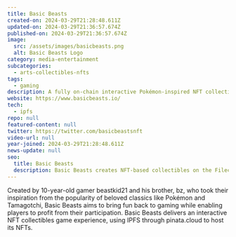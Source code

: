 ```yaml
---
title: Basic Beasts
created-on: 2024-03-29T21:28:48.611Z
updated-on: 2024-03-29T21:36:57.674Z
published-on: 2024-03-29T21:36:57.674Z
image:
  src: /assets/images/basicbeasts.png
  alt: Basic Beasts Logo
category: media-entertainment
subcategories:
  - arts-collectibles-nfts
tags:
  - gaming
description: A fully on-chain interactive Pokémon-inspired NFT collectibles game.
website: https://www.basicbeasts.io/
tech:
  - ipfs
repo: null
featured-content: null
twitter: https://twitter.com/basicbeastsnft
video-url: null
year-joined: 2024-03-29T21:28:48.611Z
news-update: null
seo:
  title: Basic Beasts
  description: Basic Beasts creates NFT-based collectibles on the Filecoin network.
---
```


Created by 10-year-old gamer beastkid21 and his brother, bz, who took their inspiration from the popularity of beloved classics like Pokémon and Tamagotchi, Basic Beasts aims to bring fun back to gaming while enabling players to profit from their participation. Basic Beasts delivers an interactive NFT collectibles game experience, using IPFS through pinata.cloud to host its NFTs.
